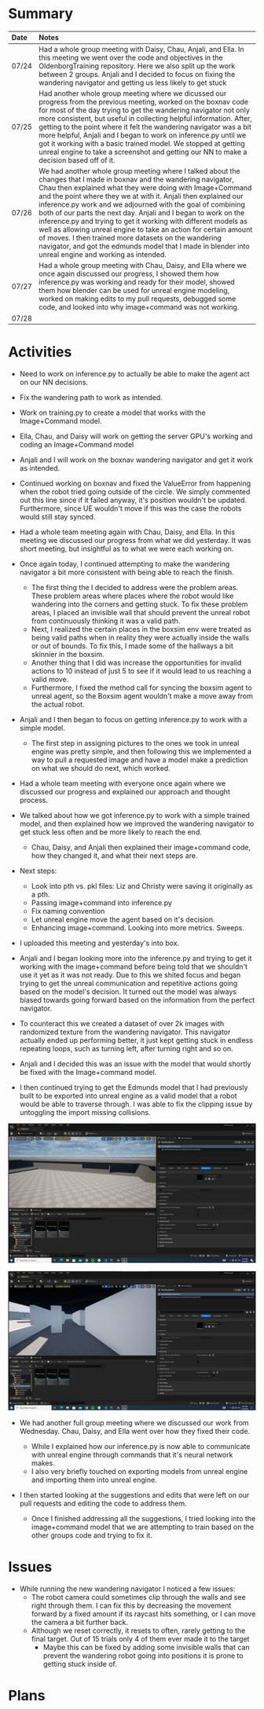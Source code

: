 # Summary

| Date  | Notes
| :---- | :----
| 07/24 | Had a whole group meeting with Daisy, Chau, Anjali, and Ella. In this meeting we went over the code and objectives in the OldenborgTraining repository. Here we also split up the work between 2 groups. Anjali and I decided to focus on fixing the wandering navigator and getting us less likely to get stuck 
| 07/25 | Had another whole group meeting where we dicussed our progress from the previous meeting, worked on the boxnav code for most of the day trying to get the wandering navigator not only more consistent, but useful in collecting helpful information. After, getting to the point where it felt the wandering navigator was a bit more helpful, Anjali and I began to work on inference.py until we got it working with a basic trained model. We stopped at getting unreal engine to take a screenshot and getting our NN to make a decision based off of it. 
| 07/26 | We had another whole group meeting where I talked about the changes that I made in boxnav and the wandering navigator, Chau then explained what they were doing with Image+Command and the point where they we at with it. Anjali then explained our inference.py work and we adjourned with the goal of combining both of our parts the next day. Anjali and I began to work on the inference.py and trying to get it working with different models as well as allowing unreal engine to take an action for certain amount of moves. I then trained more datasets on the wandering navigator, and got the edmunds model that I made in blender into unreal engine and working as intended.
| 07/27 | Had a whole group meeting with Chau, Daisy, and Ella where we once again discussed our progress, I showed them how inference.py was working and ready for their model, showed them how blender can be used for unreal engine modeling, worked on making edits to my pull requests, debugged some code, and looked into why image+command was not working.
| 07/28 | 

# Activities

- Need to work on inference.py to actually be able to make the agent act on our NN decisions.
- Fix the wandering path to work as intended.
- Work on training.py to create a model that works with the Image+Command model.
- Ella, Chau, and Daisy will work on getting the server GPU's working and coding an Image+Command model
- Anjali and I will work on the boxnav wandering navigator and get it work as intended.
- Continued working on boxnav and fixed the ValueError from happening when the robot tried going outside of the circle. We simply commented out this line since if it failed anyway, it's position wouldn't be updated. Furthermore, since UE wouldn't move if this was the case the robots would still stay synced.

- Had a whole team meeting again with Chau, Daisy, and Ella. In this meeting we discussed our progress from what we did yesterday. It was short meeting, but insightful as to what we were each working on.
- Once again today, I continued attempting to make the wandering navigator a bit more consistent with being able to reach the finish. 
    - The first thing the I decided to address were the problem areas. These problem areas where places where the robot would like wandering into the corners and getting stuck. To fix these problem areas, I placed an invisible wall that should prevent the unreal robot from continuously thinking it was a valid path.
    - Next, I realized the certain places in the boxsim env were treated as being valid paths when in reality they were actually inside the walls or out of bounds. To fix this, I made some of the hallways a bit skinnier in the boxsim.
    - Another thing that I did was increase the opportunities for invalid actions to 10 instead of just 5 to see if it would lead to us reaching a valid move.      
    - Furthermore, I fixed the method call for syncing the boxsim agent to unreal agent, so the Boxsim agent wouldn't make a move away from the actual robot.

- Anjali and I then began to focus on getting inference.py to work with a simple model. 
    - The first step in assigning pictures to the ones we took in unreal engine was pretty simple, and then following this we implemented a way to pull a requested image and have a model make a prediction on what we should do next, which worked.

- Had a whole team meeting with everyone once again where we discussed our progress and explained our approach and thought process. 
- We talked about how we got inference.py to work with a simple trained model, and then explained how we improved the wandering navigator to get stuck less often and be more likely to reach the end.
    - Chau, Daisy, and Anjali then explained their image+command code, how they changed it, and what their next steps are.
- Next steps:
    - Look into pth vs. pkl files: Liz and Christy were saving it originally as a pth.
    - Passing image+command into inference.py
    - Fix naming convention
    - Let unreal engine move the agent based on it's decision.
    - Enhancing image+command. Looking into more metrics. Sweeps.
- I uploaded this meeting and yesterday's into box.
- Anjali and I began looking more into the inference.py and trying to get it working with the image+command before being told that we shouldn't use it yet as it was not ready. Due to this we shited focus and began trying to get the unreal communication and repetitive actions going based on the model's decision. It turned out the model was always biased towards going forward based on the information from the perfect navigator.
- To counteract this we created a dataset of over 2k images with randomized texture from the wandering navigator. This navigator actually ended up performing better, it just kept getting stuck in endless repeating loops, such as turning left, after turning right and so on. 
- Anjali and I decided this was an issue with the model that would shortly be fixed with the Image+command model.
- I then continued trying to get the Edmunds model that I had previously built to be exported into unreal engine as a valid model that a robot would be able to traverse through. I was able to fix the clipping issue by untoggling the import missing collisions.

![Edmunds](Assets/7-31-2023/2.png)

![Edmunds](Assets/7-31-2023/3.png)

- We had another full group meeting where we discussed our work from Wednesday. Chau, Daisy, and Ella went over how they fixed their code.
    - While I explained how our inference.py is now able to communicate with unreal engine through commands that it's neural network makes.
    - I also very briefly touched on exporting models from unreal engine and importing them into unreal engine.

- I then started looking at the suggestions and edits that were left on our pull requests and editing the code to address them.
    - Once I finished addressing all the suggestions, I tried looking into the image+command model that we are attempting to train based on the other groups code and trying to fix it.


# Issues

- While running the new wandering navigator I noticed a few issues:
    - The robot camera could sometimes clip through the walls and see right through them. I can fix this by decreasing the movement forward by a fixed amount if its raycast hits something, or I can move the camera a bit further back.
    - Although we reset correctly, it resets to often, rarely getting to the final target. Out of 15 trials only 4 of them ever made it to the target
        - Maybe this can be fixed by adding some invisible walls that can prevent the wandering robot going into positions it is prone to getting stuck inside of.

# Plans
